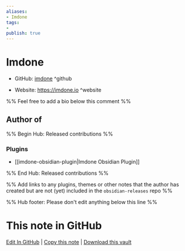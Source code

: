 ```yaml
---
aliases:
- Imdone
tags:
- 
publish: true
---
```


# Imdone

- GitHub: [imdone](https://github.com/imdone/) ^github
<!-- - Discord: `@` ^discord-->
- Website: <https://imdone.io> ^website
<!-- - [[Publish sites|Publish site]]: ^publish-->

%% Feel free to add a bio below this comment %%


## Author of

%% Begin Hub: Released contributions %%
### Plugins
- [[imdone-obsidian-plugin|Imdone Obsidian Plugin]]

%% End Hub: Released contributions %%

%% Add links to any plugins, themes or other notes that the author has created but are not (yet) included in the `obsidian-releases` repo %%

<!--
### Unlisted plugins

- 
-->

<!--
### Others

- 
-->

<!--
## Sponsor this author

- [[GitHub sponsors]]: [Sponsor @imdone on GitHub Sponsors](https://github.com/sponsors/imdone) ^github-sponsor
- [[Buy me a coffee]]: ^buy-me-a-coffee
- [[PayPal]]: ^paypal
- [[Patreon]]: ^patreon

-->

<!--
## Follow this author

- [[YouTube Channels|On YouTube]]: ^youtube
- Twitter: ^twitter
- ...
-->

%% Hub footer: Please don't edit anything below this line %%

# This note in GitHub

<span class="git-footer">[Edit In GitHub](https://github.dev/obsidian-community/obsidian-hub/blob/main/01%20-%20Community/People/imdone.md "git-hub-edit-note") | [Copy this note](https://raw.githubusercontent.com/obsidian-community/obsidian-hub/main/01%20-%20Community/People/imdone.md "git-hub-copy-note") | [Download this vault](https://github.com/obsidian-community/obsidian-hub/archive/refs/heads/main.zip "git-hub-download-vault") </span>